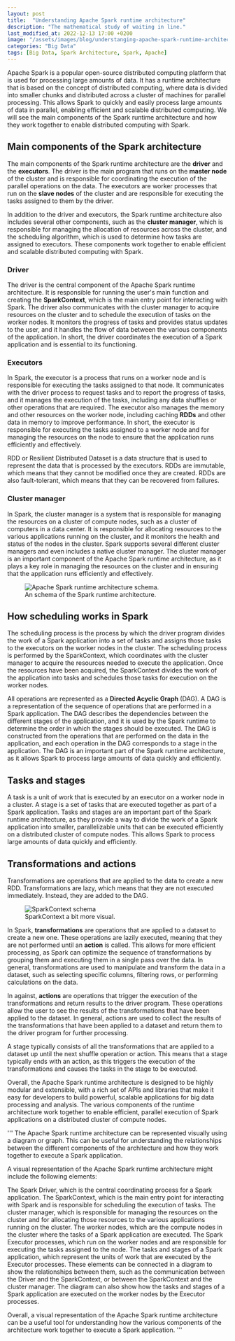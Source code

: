 ```yaml
---
layout: post
title:  "Understanding Apache Spark runtime architecture"
description: "The mathematical study of waiting in line."
last_modified_at: 2022-12-13 17:00 +0200
image: "/assets/images/blog/understanging-apache-spark-runtime-architecture.webp"
categories: "Big Data"
tags: [Big Data, Spark Architecture, Spark, Apache]
---
```


Apache Spark is a popular open-source distributed computing platform that is used for processing large amounts of data. It has a runtime architecture that is based on the concept of distributed computing, where data is divided into smaller chunks and distributed across a cluster of machines for parallel processing. This allows Spark to quickly and easily process large amounts of data in parallel, enabling efficient and scalable distributed computing. We will see the main components of the Spark runtime architecture and how they work together to enable distributed computing with Spark.

## Main components of the Spark architecture

The main components of the Spark runtime architecture are the **driver** and the **executors**. The driver is the main program that runs on the **master node** of the cluster and is responsible for coordinating the execution of the parallel operations on the data. The executors are worker processes that run on the **slave nodes** of the cluster and are responsible for executing the tasks assigned to them by the driver.

In addition to the driver and executors, the Spark runtime architecture also includes several other components, such as the **cluster manager**, which is responsible for managing the allocation of resources across the cluster, and the scheduling algorithm, which is used to determine how tasks are assigned to executors. These components work together to enable efficient and scalable distributed computing with Spark.

### Driver

The driver is the central component of the Apache Spark runtime architecture. It is responsible for running the user's main function and creating the **SparkContext**, which is the main entry point for interacting with Spark. The driver also communicates with the cluster manager to acquire resources on the cluster and to schedule the execution of tasks on the worker nodes. It monitors the progress of tasks and provides status updates to the user, and it handles the flow of data between the various components of the application. In short, the driver coordinates the execution of a Spark application and is essential to its functioning.

### Executors

In Spark, the executor is a process that runs on a worker node and is responsible for executing the tasks assigned to that node. It communicates with the driver process to request tasks and to report the progress of tasks, and it manages the execution of the tasks, including any data shuffles or other operations that are required. The executor also manages the memory and other resources on the worker node, including caching **RDDs** and other data in memory to improve performance. In short, the executor is responsible for executing the tasks assigned to a worker node and for managing the resources on the node to ensure that the application runs efficiently and effectively.

RDD or Resilient Distributed Dataset is a data structure that is used to represent the data that is processed by the executors. RDDs are immutable, which means that they cannot be modified once they are created. RDDs are also fault-tolerant, which means that they can be recovered from failures.

### Cluster manager

In Spark, the cluster manager is a system that is responsible for managing the resources on a cluster of compute nodes, such as a cluster of computers in a data center. It is responsible for allocating resources to the various applications running on the cluster, and it monitors the health and status of the nodes in the cluster. Spark supports several different cluster managers and even includes a native cluster manager. The cluster manager is an important component of the Apache Spark runtime architecture, as it plays a key role in managing the resources on the cluster and in ensuring that the application runs efficiently and effectively.

<figure class="align-center">
  <img src="{{ '/assets/images/blog/understanging-apache-spark-runtime-architecture/Spark_architecture_schema.webp' | absolute_url }}" alt="Apache Spark runtime architecture schema.">
  <figcaption>An schema of the Spark runtime architecture.</figcaption>
</figure>

## How scheduling works in Spark

The scheduling process is the process by which the driver program divides the work of a Spark application into a set of tasks and assigns those tasks to the executors on the worker nodes in the cluster. The scheduling process is performed by the SparkContext, which coordinates with the cluster manager to acquire the resources needed to execute the application. Once the resources have been acquired, the SparkContext divides the work of the application into tasks and schedules those tasks for execution on the worker nodes.

All operations are represented as a **Directed Acyclic Graph** (DAG). A DAG is a representation of the sequence of operations that are performed in a Spark application. The DAG describes the dependencies between the different stages of the application, and it is used by the Spark runtime to determine the order in which the stages should be executed. The DAG is constructed from the operations that are performed on the data in the application, and each operation in the DAG corresponds to a stage in the application. The DAG is an important part of the Spark runtime architecture, as it allows Spark to process large amounts of data quickly and efficiently.
## Tasks and stages

A task is a unit of work that is executed by an executor on a worker node in a cluster. A stage is a set of tasks that are executed together as part of a Spark application. Tasks and stages are an important part of the Spark runtime architecture, as they provide a way to divide the work of a Spark application into smaller, parallelizable units that can be executed efficiently on a distributed cluster of compute nodes. This allows Spark to process large amounts of data quickly and efficiently.

## Transformations and actions

Transformations are operations that are applied to the data to create a new RDD. Transformations are lazy, which means that they are not executed immediately. Instead, they are added to the DAG.

<figure class="align-left">
  <img src="{{ '/assets/images/blog/understanging-apache-spark-runtime-architecture/SparkContext_schema.webp' | absolute_url }}" alt="SparkContext schema">
  <figcaption>SparkContext a bit more visual.</figcaption>
</figure>

In Spark, **transformations** are operations that are applied to a dataset to create a new one. These operations are lazily executed, meaning that they are not performed until an **action** is called. This allows for more efficient processing, as Spark can optimize the sequence of transformations by grouping them and executing them in a single pass over the data. In general, transformations are used to manipulate and transform the data in a dataset, such as selecting specific columns, filtering rows, or performing calculations on the data.

In against, **actions** are operations that trigger the execution of the transformations and return results to the driver program. These operations allow the user to see the results of the transformations that have been applied to the dataset. In general, actions are used to collect the results of the transformations that have been applied to a dataset and return them to the driver program for further processing.

A stage typically consists of all the transformations that are applied to a dataset up until the next shuffle operation or action. This means that a stage typically ends with an action, as this triggers the execution of the transformations and causes the tasks in the stage to be executed.

Overall, the Apache Spark runtime architecture is designed to be highly modular and extensible, with a rich set of APIs and libraries that make it easy for developers to build powerful, scalable applications for big data processing and analysis. The various components of the runtime architecture work together to enable efficient, parallel execution of Spark applications on a distributed cluster of compute nodes.

''' 
The Apache Spark runtime architecture can be represented visually using a diagram or graph. This can be useful for understanding the relationships between the different components of the architecture and how they work together to execute a Spark application.

A visual representation of the Apache Spark runtime architecture might include the following elements:

The Spark Driver, which is the central coordinating process for a Spark application.
The SparkContext, which is the main entry point for interacting with Spark and is responsible for scheduling the execution of tasks.
The cluster manager, which is responsible for managing the resources on the cluster and for allocating those resources to the various applications running on the cluster.
The worker nodes, which are the compute nodes in the cluster where the tasks of a Spark application are executed.
The Spark Executor processes, which run on the worker nodes and are responsible for executing the tasks assigned to the node.
The tasks and stages of a Spark application, which represent the units of work that are executed by the Executor processes.
These elements can be connected in a diagram to show the relationships between them, such as the communication between the Driver and the SparkContext, or between the SparkContext and the cluster manager. The diagram can also show how the tasks and stages of a Spark application are executed on the worker nodes by the Executor processes.

Overall, a visual representation of the Apache Spark runtime architecture can be a useful tool for understanding how the various components of the architecture work together to execute a Spark application.
'''

